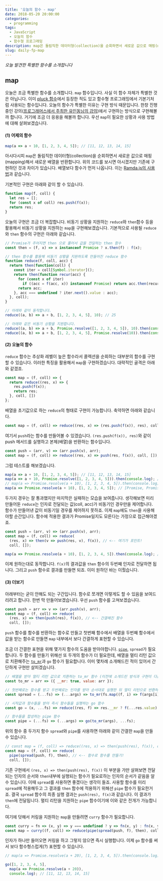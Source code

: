 ```yaml
---
title: '오늘의 함수 - map'
date: 2018-05-20 20:00:00
categories:
  - programming
tags:
  - JavaScript
  - 오늘의 함수
  - 함수형 프로그래밍
description: map은 돌림직한 데이터형(collection)을 순회하면서 새로운 값으로 매핑(mapping)해서 새로운 배열을 반환합니다.
slug: daily-fp-map
---
```

_오늘 발견한 특별한 함수를 소개합니다_

## map

오늘은 조금 특별한 함수를 소개합니다. `map` 함수입니다. 사실 이 함수 자체가 특별한 것은 아닙니다. 이미 [pluck 함수](/programming/javascript-daily-function-19/)에서 등장한 적도 있고 함수형 프로그래밍에서 기본기처럼 사용되는 함수입니다. 오늘의 함수가 특별한 이유는 구현 방식 때문입니다. 한창 진행 중인 강의([프로그래머스에서 주최한 유인동님의 강의](https://programmers.co.kr/learn/courses/3409))에서 구현하는 방식으로 구현해볼까 합니다. 거기에 조금 더 응용을 해볼까 합니다. 우선 `map`이 필요한 상황과 사용 방법에 대해 살펴보겠습니다.


#### (1) 어제의 함수

```javascript
map(a => a + 10, [1, 2, 3, 4, 5]); // [11, 12, 13, 14, 15]
```

아시다시피 `map`은 돌림직한 데이터형(collection)을 순회하면서 새로운 값으로 매핑(mapping)해서 새로운 배열을 반환합니다. 위의 코드를 보시면 아시겠지만 기존에 구현하던 것과 차이가 있습니다. 배열보다 함수가 먼저 나옵니다. 이는 [Ramda.js의 사용법](https://ramdajs.com/docs/#map)과 같습니다.

기본적인 구현은 아래와 같이 할 수 있습니다.

```javascript
function map(f, coll) {
  let res = [];
  for (const x of coll) res.push(f(x));
  return res;
}
```

오늘의 구현은 조금 더 복잡합니다. 비동기 상황을 지원하는 `reduce`와 `then`함수 등을 활용해서 비동기 상황을 지원하는 `map`을 구현해보겠습니다. 기본적으로 사용될 `reduce`와 `then` 함수의 구현은 아래와 같습니다.

```javascript
// Promise가 주어지면 then 으로 풀어서 값을 전달하는 then 함수
const then = (f, x) => x instanceof Promise ? x.then(f) : f(x);

// then 함수를 활용해 비동기 상황을 지원하도록 만들어진 reduce 함수
function reduce(f, coll, acc) {
  return then(function(coll) {
    const iter = coll[Symbol.iterator]();
    return then(function recur(acc) {
      for (const x of iter)
        if ((acc = f(acc, x)) instanceof Promise) return acc.then(recur);
      return acc;
    }, acc === undefined ? iter.next().value : acc);
  }, coll);
}

// 아래와 같이 동작합니다.
reduce((a, b) => a + b, [1, 2, 3, 4, 5], 10); // 25

// 아래와 같은 비동기 상황을 지원합니다.
reduce((a, b) => a + b, Promise.resolve([1, 2, 3, 4, 5]), 10).then(console.log);
reduce((a, b) => a + b, [1, 2, 3, 4, 5], Promise.resolve(10)).then(console.log);
```

#### (2) 오늘의 함수

`reduce` 함수는 추상화 레벨이 높은 함수라서 콜렉션을 순회하는 대부분의 함수를 구현할 수 있습니다. 이러한 특징을 활용해서 `map`을 구현하겠습니다. 대략적인 골격은 아래와 같겠죠.

```javascript
const map = (f, coll) => {
  return reduce((res, x) => {
    res.push(f(x));
    return res;
  }, coll, [])
};
```

배열을 초기값으로 하는 `reduce`의 형태로 구현이 가능합니다. 축약하면 아래와 같습니다.

```javascript
const map = (f, coll) => reduce((res, x) => (res.push(f(x)), res), coll, []);
```

여기서 `push`라는 함수를 만들어볼 수 있겠습니다. `(res.push(f(x)), res)`와 같이 push 메서드를 실행하고 본체(배열)을 반환하는 함수입니다.

```javascript
const push = (arr, v) => (arr.push(v), arr);
const map = (f, coll) => reduce((res, x) => push(res, f(x)), coll, []);
```

그럼 테스트를 해보겠습니다.

```javascript
map(a => a + 10, [1, 2, 3, 4, 5]); // [11, 12, 13, 14, 15]
map(a => a + 10, Promise.resolve([1, 2, 3, 4, 5])).then(console.log); // [11, 12, 13, 14, 15]
// map(a => Promise.resolve(a + 10), [1, 2, 3, 4, 5]).then(console.log); // Uncaught TypeError: map(...).then is not a function
map(a => Promise.resolve(a + 10), [1, 2, 3, 4, 5]); // [Promise, Promise, Promise, Promise, Promise]
```

두가지 경우는 잘 통과했지만 마지막은 실패하는 모습을 보여줍니다. 생각해보면 미리 만들어둔 `reduce`는 인자로 전달되는 값(coll, acc)가 비동기인 경우만을 제어합니다. 함수가 만들어낸 값이 비동기일 경우를 제어하지 못하죠. 이제 `map`에도 `then`을 사용해야할 순간입니다. 함수에 적용한 결과가 Promise일지도 모른다는 가정으로 접근해야겠죠.

```javascript
const push = (arr, v) => (arr.push(v), arr);
const map = (f, coll) => reduce(
  (res, x) => then(v => push(res, v), f(x)), // <-- 여기가 포인트!
  coll, []);

map(a => Promise.resolve(a + 10), [1, 2, 3, 4, 5]).then(console.log); // [11, 12, 13, 14, 15]
```

이제 원하는대로 동작합니다. `f(x)`의 결과값을 `then` 함수의 두번째 인자로 전달하면 됩니다. 그리고 `push` 함수로 결과를 만들면 되죠. 이미 원하던 바는 이뤘습니다.

#### (3) 더보기

아래부터는 굳이 안해도 되는 구간입니다. 함수로 쪼개면 이렇게도 할 수 있음을 보여드리려고 합니다. 한번 막 만들어보겠습니다. 우선 `push` 함수를 고쳐보겠습니다.

```javascript
const push = arr => v => (arr.push(v), arr);
const map = (f, coll) => reduce(
  (res, x) => then(push(res), f(x)), // <-- 간결해진 함수
  coll, []);
```

`push` 함수를 함수를 반환하는 함수로 만들고 첫번째 함수에서 배열을 두번째 함수에서 값을 받는 함수로 만들면 `map` 내부에서 보다 간결하게 표현할 수 있습니다.

조금 더 간결한 표현을 위해 몇가지 함수의 도움을 받아야합니다. [`pipe`](/programming/javascript-daily-function-20/), `spread`가 필요합니다. 두 함수를 만들기 위해선 또 두개의 함수가 더 필요한데, 배열을 멀티 리턴 값으로 치환해주는 [`to_mr`](/programming/javascript-daily-function-14/)과 `go` 함수가 필요합니다. 이미 몇차례 소개해드린 적이 있어서 간단하게 구현만 살피겠습니다.

```javascript
// 배열을 받아 멀티 리턴 값으로 치환하는 to_mr 함수 (이전에 소개드린 방식과 구현이 다릅니다)
const to_mr = arr => ({ __mr: true, value: arr });

// 첫번째로는 함수를 받고 두번째로는 인자를 받아 순서대로 실행한 뒤 멀티 리턴으로 반환하는 spread 함수
const spread = (...fs) => (...args) => to_mr(fs.map((f, i) => f(args[i])));

// 시작값과 함수들을 받아 즉시 함수들을 실행하는 go 함수
const go = (x, ...fs) => reduce((res, f) => res.__mr ? f(...res.value) : f(res), fs, x);

// 함수들을 합성하는 pipe 함수
const pipe = (...fs) => (...args) => go(to_mr(args), ...fs);
```

위의 함수 중 두가지 함수 `spread`와 `pipe`를 사용하면 아래와 같이 간결한 `map`을 만들 수 있습니다.

```javascript
// const map = (f, coll) => reduce((res, x) => then(push(res), f(x)), coll, []); // 기존 구현
const map = (f, coll) => reduce(
  pipe(spread(push, f), then), // <-- 함수로 함수를 만들기!
  coll, []);
```

기존 구현에서 `(res, x) => then(push(res), f(x))` 이 부분을 가만 살펴보면 전달되는 인자의 순서와 `then`내부에 실행되는 함수가 필요로하는 인자의 순서가 같음을 알 수 있습니다. 이때 `spread`를 사용하면 좋겠다는 생각이 들죠. 사용할 함수를 미리 `spread`에 적용해두고 그 결과를 `then` 함수에 적용하기 위해선 `pipe` 함수가 필요한거죠. 결국 `spread` 함수의 최종 실행 결과는 `push(res), f(x)`과 같습니다. 이 결과가 `then`에 전달됩니다. 멀티 리턴을 지원하는 `pipe` 함수이기에 이와 같은 전개가 가능합니다.

여기에 덧해서 커링을 지원하는 `map`을 만들려면 `curry` 함수가 필요합니다.

```javascript
const curry = fn => (x, y) => y === undefined ? y => fn(x, y) : fn(x, y);
const map = curry((f, coll) => reduce(pipe(spread(push, f), then), coll, []));
```

인자가 하나만 들어오면 커링을 하고 그렇지 않으면 즉시 실행합니다. 이제 `go` 함수를 써서 보다 함수형스럽게(?) 표현할 수 있습니다.

```javascript
// map(a => Promise.resolve(a + 20), [1, 2, 3, 4, 5]).then(console.log);

go([1, 2, 3, 4, 5],
  map(a => Promise.resolve(a + 20)),
  console.log); // [11, 12, 13, 14, 15]
```
